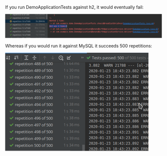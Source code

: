 If you run DemoApplicationTests against h2, it would eventually fail:

 ![h2](https://raw.githubusercontent.com/markus-scalable/h2-isolation/master/h2.png)

Whereas if you would run it against MySQL it succeeds 500 repetitions:

![mysql](https://raw.githubusercontent.com/markus-scalable/h2-isolation/master/mysql.png)